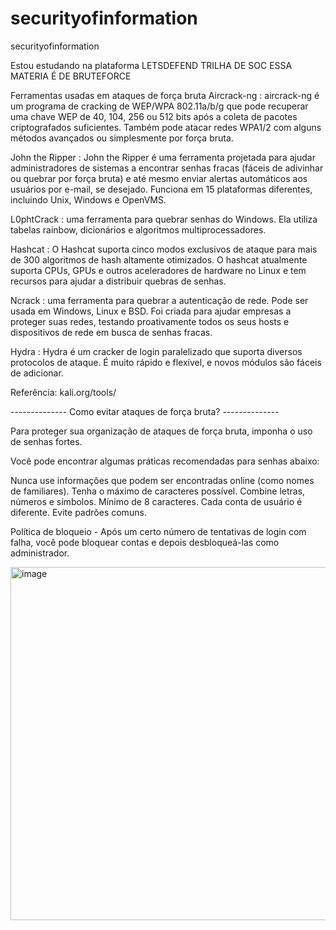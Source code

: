 # securityofinformation
securityofinformation

Estou estudando na plataforma LETSDEFEND TRILHA DE SOC
ESSA MATERIA É DE BRUTEFORCE

Ferramentas usadas em ataques de força bruta
Aircrack-ng : aircrack-ng é um programa de cracking de WEP/WPA 802.11a/b/g que pode recuperar uma chave WEP de 40, 104, 256 ou 512 bits após a coleta de pacotes criptografados suficientes. Também pode atacar redes WPA1/2 com alguns métodos avançados ou simplesmente por força bruta.

John the Ripper : John the Ripper é uma ferramenta projetada para ajudar administradores de sistemas a encontrar senhas fracas (fáceis de adivinhar ou quebrar por força bruta) e até mesmo enviar alertas automáticos aos usuários por e-mail, se desejado. Funciona em 15 plataformas diferentes, incluindo Unix, Windows e OpenVMS. 

L0phtCrack : uma ferramenta para quebrar senhas do Windows. Ela utiliza tabelas rainbow, dicionários e algoritmos multiprocessadores.

Hashcat : O Hashcat suporta cinco modos exclusivos de ataque para mais de 300 algoritmos de hash altamente otimizados. O hashcat atualmente suporta CPUs, GPUs e outros aceleradores de hardware no Linux e tem recursos para ajudar a distribuir quebras de senhas.

Ncrack : uma ferramenta para quebrar a autenticação de rede. Pode ser usada em Windows, Linux e BSD. Foi criada para ajudar empresas a proteger suas redes, testando proativamente todos os seus hosts e dispositivos de rede em busca de senhas fracas.

Hydra : Hydra é um cracker de login paralelizado que suporta diversos protocolos de ataque. É muito rápido e flexível, e novos módulos são fáceis de adicionar.

Referência: kali.org/tools/

-------------- Como evitar ataques de força bruta? --------------

Para proteger sua organização de ataques de força bruta, imponha o uso de senhas fortes. 

Você pode encontrar algumas práticas recomendadas para senhas abaixo:

Nunca use informações que podem ser encontradas online (como nomes de familiares).
Tenha o máximo de caracteres possível.
Combine letras, números e símbolos.
Mínimo de 8 caracteres.
Cada conta de usuário é diferente.
Evite padrões comuns.

Política de bloqueio - Após um certo número de tentativas de login com falha, você pode bloquear contas e depois desbloqueá-las como administrador.

<img width="1138" height="565" alt="image" src="https://github.com/user-attachments/assets/9c748ad8-cbd6-437e-a51b-c551dfbe912c" />
